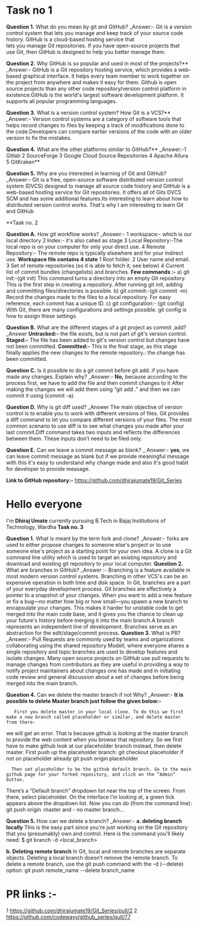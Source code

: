  # Task no 1
**Question 1.** What do you mean by git and GitHub?
_Answer:-
Git is a version control system that lets you manage and keep track of your source code history. GitHub is a cloud-based hosting service that lets you manage Git repositories. If you have open-source projects that use Git, then GitHub is designed to help you better manage them.

**Question 2.** Why GitHub is so popular and used in most of the projects?**
_Answer:-
GitHub is a Git repository hosting service, which provides a web-based graphical interface. It helps every team member to work together on the project from anywhere and makes it easy for them. Github is open source projects than any other code repository/version control platform in existence.GitHub is the world's largest software development platform. It supports all popular programming languages.

**Question 3.** What is a version control system? How Git is a VCS?** 
_Answer:-
Version control systems are a category of software tools that helps record changes to files by keeping a track of modifications done to the code.Developers can compare earlier versions of the code with an older version to fix the mistakes.

 **Question 4.** What are the other platforms similar to GitHub?**
_Answer:-1 Gitlab
2 SourceForge
3 Google Cloud Source Repositories
4 Apache Allura
5 GitKraken**

**Question 5.** Why are you interested in learning of Git and GitHub?
_Answer:-
Git is a free, open-source software distributed version control system (DVCS) designed to manage all source code history and GitHub is a web-based hosting service for Git repositories. It offers all of Gits DVCS SCM and has some additional features.Its interesting to learn about how to distributed version control works. That's why I am interesting to learn Git and GitHub


 **Task no. 2


**Question A.** How git workflow works?
_Answer:-
1 workspace:-  which is our local directory
2 Index:- it's also called as stage 
3 Local Repository:-The local repo is on your computer for only your direct use.
4 Remote Repository:- The remote repo is typically elsewhere and for your indirect use.
**Workspace file contains 4 state** 
1 Root folder.
2 User name and email.
3 Set of remote repositories (so it is able to fetch it; see below)
4 Current list of commit bundles (changelists) and branches.
**Few commands :-**
a) git init:-(git init) 
This command turns a directory into an empty Git repository. This is the first step in creating a repository. After running git init, adding and committing files/directories is possible.
b) git commit:-(git commit -m) 
Record the changes made to the files to a local repository. For easy reference, each commit has a unique ID.
c) git configuration:- (git config) 
With Git, there are many configurations and settings possible. git config is how to assign these settings.


 **Question B.** What are the different stages of a git project as commit ,add?
_Answer 
**Untracked:-** the file exists, but is not part of git's version control. 
**Staged:-** The file has been added to git's version control but changes have not been committed. 
**Committed:-** This is the final stage, as this stage finally applies the new changes to the remote repository.: the change has been committed. 

**Question C.** Is it possible to do a git commit before git add. if you have made any changes. Explain why?
_Answer:-
**No,** because according to the process
first, we have to add the file and then commit changes to it
After making the changes we will add them using “git add .”
and then we can commit it using (commit -a).

**Question D.** Why is git diff used?
_Answer
The main objective of version control is to enable you to work with different versions of files. Git provides a diff command to let you compare different versions of your files. The most common scenario to use diff is to see what changes you made after your last commit.Diff command takes two inputs and reflects the differences between them. These inputs don’t need to be filed only.


**Question E.** Can we leave a commit message as blank?
_ Answer:- 
**yes**, we can leave commit message as blank but if we provide meaningful message with this it's easy to understand  why change made and also it's good habit for developer to provide message. 

**Link to GitHub repository:-**
https://github.com/dhirajumate19/Git_Series

# Hello everyone
I'm **Dhiraj Umate** currently pursuing B.Tech in
Bajaj Institutions of Technology, Wardha
**Task no. 3**

 **Question 1.** What is meant by the term fork and clone?
_Answer:-
forks are used to either propose changes to someone else's project or to use someone else's project as a starting point for your own idea.
A clone is a Git command line utility which is used to target an existing repository and download and existing git repository to your local computer.
**Question 2.** What are branches in GitHub?
_Answer :-
Branching is a feature available in most modern version control systems. Branching in other VCS's can be an expensive operation in both time and disk space. In Git, branches are a part of your everyday development process. Git branches are effectively a pointer to a snapshot of your changes. When you want to add a new feature or fix a bug—no matter how big or how small—you spawn a new branch to encapsulate your changes. This makes it harder for unstable code to get merged into the main code base, and it gives you the chance to clean up your future's history before merging it into the main branch.A branch represents an independent line of development. Branches serve as an abstraction for the edit/stage/commit process.
**Question 3.** What is PR?
_Answer:-
Pull Requests are commonly used by teams and organizations collaborating using the  shared repository Modell, where everyone shares a single repository and topic branches are used to develop features and isolate changes. Many open source projects on GitHub use pull requests to manage changes from contributors as they are useful in providing a way to notify project maintainers about changes one has made and in initiating code review and general discussion about a set of changes before being merged into the main branch.

**Question 4.** Can we delete the master branch if not Why?
_Answer:-
**It is possible to delete Master branch just follow the  given below:-**

       First you delete master in your local clone. To do this we first make a new branch called placeholder or similar, and delete master from there:
we will get an error. That is because github is looking at the master branch to provide the web content when you browse that repository. So we first have to make github look at our placeholder branch instead, then delete master.
First push up the placeholder branch:
git checkout placeholder  if not on placeholder already
git push origin placeholder

      Then set placeholder to be the github default branch. Go to the main github page for your forked repository, and click on the “Admin” button.

There’s a “Default branch” dropdown list near the top of the screen. From there, select placeholder. On the interface I’m looking at, a green tick appears above the dropdown list. Now you can do (from the command line):
git push origin :master
and - no master branch...

**Question 5.** How can we delete a branch?
_Answer:-
**a. deleting branch locally**
This is the easy part since you're just working on the Git repository that you (presumably) own and control. Here is the command you'll likely need:
$ git branch -d <local_branch>

**b. Deleting remote branch**
In Git, local and remote branches are separate objects. Deleting a local branch doesn’t remove the remote branch.
To delete a remote branch, use the git push command with the -d (--delete) option:
git push remote_name --delete branch_name


# PR links :-
1 https://github.com/dhirajumate19/Git_Series/pull/2
2 https://github.com/codewayy/github_series/pull/77

